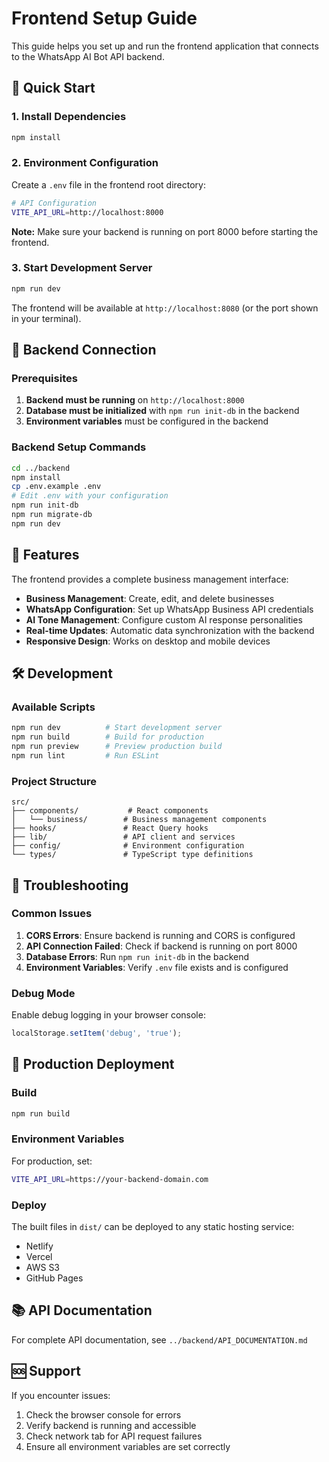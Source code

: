# Frontend Setup Guide

This guide helps you set up and run the frontend application that connects to the WhatsApp AI Bot API backend.

## 🚀 Quick Start

### 1. Install Dependencies

```bash
npm install
```

### 2. Environment Configuration

Create a `.env` file in the frontend root directory:

```bash
# API Configuration
VITE_API_URL=http://localhost:8000
```

**Note:** Make sure your backend is running on port 8000 before starting the frontend.

### 3. Start Development Server

```bash
npm run dev
```

The frontend will be available at `http://localhost:8080` (or the port shown in your terminal).

## 🔌 Backend Connection

### Prerequisites

1. **Backend must be running** on `http://localhost:8000`
2. **Database must be initialized** with `npm run init-db` in the backend
3. **Environment variables** must be configured in the backend

### Backend Setup Commands

```bash
cd ../backend
npm install
cp .env.example .env
# Edit .env with your configuration
npm run init-db
npm run migrate-db
npm run dev
```

## 🎯 Features

The frontend provides a complete business management interface:

- **Business Management**: Create, edit, and delete businesses
- **WhatsApp Configuration**: Set up WhatsApp Business API credentials
- **AI Tone Management**: Configure custom AI response personalities
- **Real-time Updates**: Automatic data synchronization with the backend
- **Responsive Design**: Works on desktop and mobile devices

## 🛠️ Development

### Available Scripts

```bash
npm run dev          # Start development server
npm run build        # Build for production
npm run preview      # Preview production build
npm run lint         # Run ESLint
```

### Project Structure

```
src/
├── components/           # React components
│   └── business/        # Business management components
├── hooks/               # React Query hooks
├── lib/                 # API client and services
├── config/              # Environment configuration
└── types/               # TypeScript type definitions
```

## 🔧 Troubleshooting

### Common Issues

1. **CORS Errors**: Ensure backend is running and CORS is configured
2. **API Connection Failed**: Check if backend is running on port 8000
3. **Database Errors**: Run `npm run init-db` in the backend
4. **Environment Variables**: Verify `.env` file exists and is configured

### Debug Mode

Enable debug logging in your browser console:

```javascript
localStorage.setItem('debug', 'true');
```

## 🚀 Production Deployment

### Build

```bash
npm run build
```

### Environment Variables

For production, set:

```bash
VITE_API_URL=https://your-backend-domain.com
```

### Deploy

The built files in `dist/` can be deployed to any static hosting service:
- Netlify
- Vercel
- AWS S3
- GitHub Pages

## 📚 API Documentation

For complete API documentation, see `../backend/API_DOCUMENTATION.md`

## 🆘 Support

If you encounter issues:

1. Check the browser console for errors
2. Verify backend is running and accessible
3. Check network tab for API request failures
4. Ensure all environment variables are set correctly 